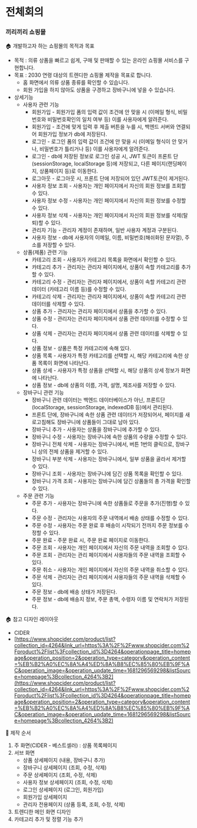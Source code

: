 # 전체회의

### 끼리끼리 쇼핑몰

🏠 개발하고자 하는 쇼핑몰의 목적과 목표

- 목적 : 의류 상품을 빠르고 쉽게, 구매 및 판매할 수 있는 온라인 쇼핑몰 서비스를 구현합니다.
- 목표 : 2030 연령 대상의 트렌디한 쇼핑몰 제작을 목표로 합니다.
    - 홈 화면에서 의류 상품 종류를 확인할 수 있습니다.
    - 회원 가입을 하지 않아도 상품을 구경하고 장바구니에 넣을 수 있습니다.
- 상세기능
    - 사용자 관련 기능
        - 회원가입 - 회원가입 폼의 입력 값이 조건에 안 맞을 시 (이메일 형식, 비밀번호와 비밀번호확인의 일치 여부 등) 이를 사용자에게 알려준다.
        - 회원가입 - 조건에 맞게 입력 후 제출 버튼을 누를 시, 백엔드 서버와 연결되어 회원가입 정보가 db에 저장된다.
        - 로그인 - 로그인 폼의 입력 값이 조건에 안 맞을 시 (이메일 형식이 안 맞거나, 비밀번호가 틀리거나 등) 이를 사용자에게 알려준다.
        - 로그인 - db에 저장된 정보로 로그인 성공 시, JWT 토큰이 프론트 단(sessionStorage, localStorage 등)에 저장되고, 다른 페이지(랜딩페이지, 상품페이지 등)로 이동한다.
        - 로그아웃 - 로그아웃 시, 프론트 단에 저장되어 있던 JWT토큰이 제거된다.
        - 사용자 정보 조회 - 사용자는 개인 페이지에서 자신의 회원 정보를 조회할 수 있다.
        - 사용자 정보 수정 -  사용자는 개인 페이지에서 자신의 회원 정보를 수정할 수 있다.
        - 사용자 정보 삭제 -  사용자는 개인 페이지에서 자신의 회원 정보를 삭제(탈퇴)할 수 있다.
        - 관리자 기능 - 관리자 계정이 존재하며, 일반 사용자 계정과 구분된다.
        - 사용자 정보 - db에 사용자의 이메일, 이름, 비밀번호(해쉬화된 문자열), 주소를 저장할 수 있다.
    - 상품(제품) 관련 기능
        - 카테고리 조회 - 사용자가 카테고리 목록을 화면에서 확인할 수 있다.
        - 카테고리 추가 - 관리자는 관리자 페이지에서, 상품이 속할 카테고리를 추가할 수 있다.
        - 카테고리 수정 - 관리자는 관리자 페이지에서, 상품이 속할 카테고리 관련 데이터 (카테고리 이름 등)를 수정할 수 있다.
        - 카테고리 삭제 - 관리자는 관리자 페이지에서, 상품이 속할 카테고리 관련 데이터를 삭제할 수 있다.
        - 상품 추가 - 관리자는 관리자 페이지에서 상품을 추가할 수 있다.
        - 상품 수정 - 관리자는 관리자 페이지에서 상품 관련 데이터를 수정할 수 있다.
        - 상품 삭제 - 관리자는 관리자 페이지에서 상품 관련 데이터를 삭제할 수 있다.
        - 상품 정보 - 상품은 특정 카테고리에 속해 있다.
        - 상품 목록 - 사용자가 특정 카테고리를 선택할 시, 해당 카테고리에 속한 상품 목록이 화면에 나타난다.
        - 상품 상세 - 사용자가 특정 상품을 선택할 시, 해당 상품의 상세 정보가 화면에 나타난다.
        - 상품 정보 - db에 상품의 이름, 가격, 설명, 제조사를 저장할 수 있다.
    - 장바구니 관련 기능
        - 장바구니 관련 데이터는 백엔드 데이터베이스가 아닌, 프론트단(localStorage, sessionStorage, indexedDB 등)에서 관리된다.
        - 프론트 단에, 장바구니에 속한 상품 관련 데이터가 저장되어서, 페이지를 새로고침해도 장바구니에 상품들이 그대로 남아 있다.
        - 장바구니 추가 - 사용자는 상품을 장바구니에 추가할 수 있다.
        - 장바구니 수정 - 사용자는 장바구니에 속한 상품의 수량을 수정할 수 있다.
        - 장바구니 전체 삭제 - 사용자는 장바구니에서, 버튼 1번의 클릭으로, 장바구니 상의 전체 상품을 제거할 수 있다.
        - 장바구니 부분 삭제 - 사용자는 장바구니에서, 일부 상품을 골라서 제거할 수 있다.
        - 장바구니 조회 - 사용자는 장바구니에 담긴 상품 목록을 확인할 수 있다.
        - 장바구니 가격 조회 - 사용자는 장바구니에 담긴 상품들의 총 가격을 확인할 수 있다.
    - 주문 관련 기능
        - 주문 추가 - 사용자는 장바구니에 속한 상품들로 주문을 추가(진행)할 수 있다.
        - 주문 수정 - 관리자는 사용자의 주문 내역에서 배송 상태를 수정할 수 있다.
        - 주문 수정 - 사용자는 주문 완료 후 배송이 시작되기 전까지 주문 정보를 수정할 수 있다.
        - 주문 완료 - 주문 완료 시, 주문 완료 페이지로 이동한다.
        - 주문 조회 - 사용자는 개인 페이지에서 자신의 주문 내역을 조회할 수 있다.
        - 주문 조회 - 관리자는 관리 페이지에서 사용자들의 주문 내역을 조회할 수 있다.
        - 주문 취소 - 사용자는 개인 페이지에서 자신의 주문 내역을 취소할 수 있다.
        - 주문 삭제 - 관리자는 관리 페이지에서 사용자들의 주문 내역을 삭제할 수 있다.
        - 주문 정보 - db에 배송 상태가 저장된다.
        - 주문 정보 - db에 배송지 정보, 주문 총액, 수령자 이름 및 연락처가 저장된다.

🏠 참고 디자인 레이아웃

- CIDER
- [https://www.shopcider.com/product/list?collection_id=4264&link_url=https%3A%2F%2Fwww.shopcider.com%2Fproduct%2Flist%3Fcollection_id%3D4264&operationpage_title=homepage&operation_position=2&operation_type=category&operation_content=%EB%B2%A0%EC%8A%A4%ED%8A%B8%EC%85%80%EB%9F%AC&operation_image=&operation_update_time=1681296569298&listSource=homepage%3Bcollection_4264%3B2](https://www.shopcider.com/product/list?collection_id=4264&link_url=https%3A%2F%2Fwww.shopcider.com%2Fproduct%2Flist%3Fcollection_id%3D4264&operationpage_title=homepage&operation_position=2&operation_type=category&operation_content=%EB%B2%A0%EC%8A%A4%ED%8A%B8%EC%85%80%EB%9F%AC&operation_image=&operation_update_time=1681296569298&listSource=homepage%3Bcollection_4264%3B2)

🔨 제작 순서

1. 주 화면(CIDER - 베스트셀러) : 상품 목록페이지
2. 서브 화면
    - 상품 상세페이지 (내용, 장바구니 추가)
    - 장바구니 상세페이지 (조회, 수정, 삭제)
    - 주문 상세페이지 (조회, 수정, 삭제)
    - 사용자 정보 상세페이지 (조회, 수정, 삭제)
    - 로그인 상세페이지 (로그인, 회원가입)
    - 회원가입 상세페이지
    - 관리자 전용페이지 (상품 등록, 조회, 수정, 삭제)
3. 트렌디한 메인 화면 디자인
4. 카테고리 추가 및 정렬 기능 추가
